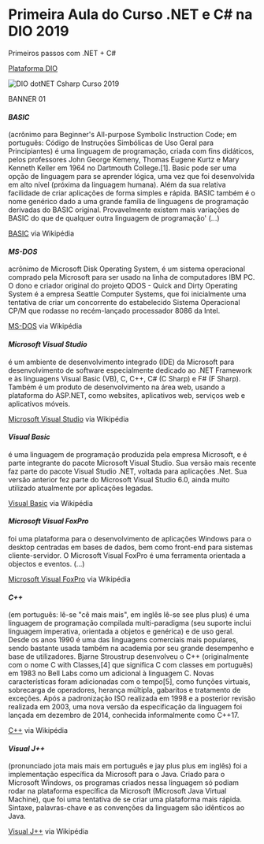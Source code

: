 # Primeira Aula do Curso .NET e C# na DIO 2019 

Primeiros passos com .NET + C#

[Plataforma DIO](https://web.digitalinnovation.one/) 

![DIO dotNET Csharp Curso 2019](https://user-images.githubusercontent.com/76437195/103448096-b319f800-4c6a-11eb-9bcd-1d6f8ef0bed8.jpg)

BANNER 01

#### *BASIC*
(acrônimo para Beginner's All-purpose Symbolic Instruction Code; em português: Código de Instruções Simbólicas de Uso Geral para Principiantes) é uma linguagem de programação, criada com fins didáticos, pelos professores John George Kemeny, Thomas Eugene Kurtz e Mary Kenneth Keller em 1964 no Dartmouth College.[1]. Basic pode ser uma opção de linguagem para se aprender lógica, uma vez que foi desenvolvida em alto nível (próxima da linguagem humana). Além da sua relativa facilidade de criar aplicações de forma simples e rápida. BASIC também é o nome genérico dado a uma grande família de linguagens de programação derivadas do BASIC original. Provavelmente existem mais variações de BASIC do que de qualquer outra linguagem de programação' (...)

[BASIC](https://pt.wikipedia.org/wiki/BASIC) via Wikipédia 


#### *MS-DOS*
acrônimo de Microsoft Disk Operating System, é um sistema operacional comprado pela Microsoft para ser usado na linha de computadores IBM PC. O dono e criador original do projeto QDOS - Quick and Dirty Operating System é a empresa Seattle Computer Systems, que foi inicialmente uma tentativa de criar um concorrente do estabelecido Sistema Operacional CP/M que rodasse no recém-lançado processador 8086 da Intel. 

[MS-DOS](https://pt.wikipedia.org/wiki/MS-DOS) via Wikipédia


#### *Microsoft Visual Studio* 
é um ambiente de desenvolvimento integrado (IDE) da Microsoft para desenvolvimento de software especialmente dedicado ao .NET Framework e às linguagens Visual Basic (VB), C, C++, C# (C Sharp) e F# (F Sharp). Também é um produto de desenvolvimento na área web, usando a plataforma do ASP.NET, como websites, aplicativos web, serviços web e aplicativos móveis. 

[Microsoft Visual Studio](https://pt.wikipedia.org/wiki/Microsoft_Visual_Studio) via Wikipédia

#### *Visual Basic* 
é uma linguagem de programação produzida pela empresa Microsoft, e é parte integrante do pacote Microsoft Visual Studio. Sua versão mais recente faz parte do pacote Visual Studio .NET, voltada para aplicações .Net. Sua versão anterior fez parte do Microsoft Visual Studio 6.0, ainda muito utilizado atualmente por aplicações legadas. 

[Visual Basic](https://pt.wikipedia.org/wiki/Visual_Basic) via Wikipédia


#### *Microsoft Visual FoxPro* 
foi uma plataforma para o desenvolvimento de aplicações Windows para o desktop centradas em bases de dados, bem como front-end para sistemas cliente-servidor. O Microsoft Visual FoxPro é uma ferramenta orientada a objectos e eventos. (...)

[Microsoft Visual FoxPro](https://pt.wikipedia.org/wiki/Visual_FoxPro) via Wikipédia 


#### *C++*
(em português: lê-se "cê mais mais", em inglês lê-se see plus plus) é uma linguagem de programação compilada multi-paradigma (seu suporte inclui linguagem imperativa, orientada a objetos e genérica) e de uso geral. Desde os anos 1990 é uma das linguagens comerciais mais populares, sendo bastante usada também na academia por seu grande desempenho e base de utilizadores. Bjarne Stroustrup desenvolveu o C++ (originalmente com o nome C with Classes,[4] que significa C com classes em português) em 1983 no Bell Labs como um adicional à linguagem C. Novas características foram adicionadas com o tempo[5], como funções virtuais, sobrecarga de operadores, herança múltipla, gabaritos e tratamento de exceções. Após a padronização ISO realizada em 1998 e a posterior revisão realizada em 2003, uma nova versão da especificação da linguagem foi lançada em dezembro de 2014, conhecida informalmente como C++17.

[C++](https://pt.wikipedia.org/wiki/C%2B%2B) via Wikipédia


#### *Visual J++* 
(pronunciado jota mais mais em português e jay plus plus em inglês) foi a implementação específica da Microsoft para o Java. Criado para o Microsoft Windows, os programas criados nessa linguagem só podiam rodar na plataforma específica da Microsoft (Microsoft Java Virtual Machine), que foi uma tentativa de se criar uma plataforma mais rápida. Sintaxe, palavras-chave e as convenções da linguagem são idênticos ao Java. 

[Visual J++](https://pt.wikipedia.org/wiki/Visual_J%2B%2B) via Wikipédia
